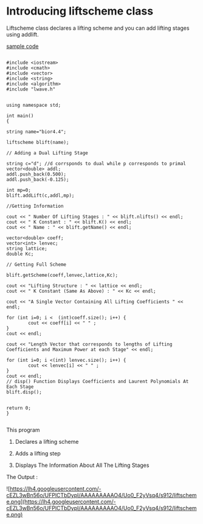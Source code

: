 # Introducing liftscheme class #

Liftscheme class declares a lifting scheme and you can add lifting stages using addlift.

[sample code](http://code.google.com/p/liftwave/source/browse/examples/ex1_liftscheme.cpp)

```

#include <iostream>
#include <cmath>
#include <vector>
#include <string>
#include <algorithm>
#include "lwave.h"


using namespace std;

int main()
{

string name="bior4.4";

liftscheme blift(name);

// Adding a Dual Lifting Stage

string c="d"; //d corrsponds to dual while p corresponds to primal
vector<double> addl;
addl.push_back(0.500);
addl.push_back(-0.125);

int mp=0;
blift.addLift(c,addl,mp);

//Getting Information

cout << " Number Of Lifting Stages : " << blift.nlifts() << endl;
cout << " K Constant : " << blift.K() << endl;
cout << " Name : " << blift.getName() << endl;

vector<double> coeff;
vector<int> lenvec;
string lattice;
double Kc;

// Getting Full Scheme

blift.getScheme(coeff,lenvec,lattice,Kc);

cout << "Lifting Structure : " << lattice << endl;
cout << " K Constant (Same As Above) : " << Kc << endl;

cout << "A Single Vector Containing All Lifting Coefficients " << endl;

for (int i=0; i <  (int)coeff.size(); i++) {
        cout << coeff[i] << " " ;
}
cout << endl;

cout << "Length Vector that corresponds to lengths of Lifting Coefficients and Maximum Power at each Stage" << endl;

for (int i=0; i <(int) lenvec.size(); i++) {
        cout << lenvec[i] << " " ;
}
cout << endl;
// disp() Function Displays Coefficients and Laurent Polynomials At Each Stage 
blift.disp();


return 0;
}


```

This program

1) Declares a lifting scheme

2) Adds a lifting step

3) Displays The Information About All The Lifting Stages

The Output :

![https://lh4.googleusercontent.com/-cEZL3wBn56o/UFPlCTbDypI/AAAAAAAAAO4/Uo0_F2yVsq4/s912/liftscheme.png](https://lh4.googleusercontent.com/-cEZL3wBn56o/UFPlCTbDypI/AAAAAAAAAO4/Uo0_F2yVsq4/s912/liftscheme.png)